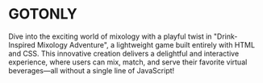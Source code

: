 # GOTONLY
Dive into the exciting world of mixology with a playful twist in "Drink-Inspired Mixology Adventure", a lightweight game built entirely with HTML and CSS. This innovative creation delivers a delightful and interactive experience, where users can mix, match, and serve their favorite virtual beverages—all without a single line of JavaScript!
